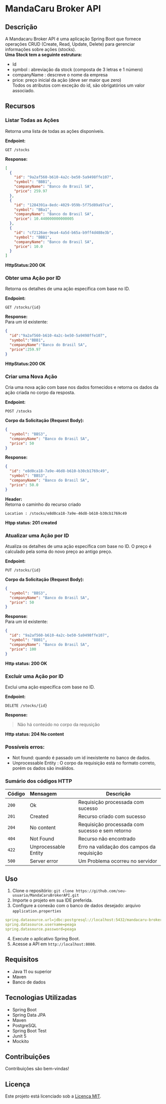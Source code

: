 # MandaCaru Broker API

## Descrição
A Mandacaru Broker API é uma aplicação Spring Boot que fornece operações CRUD (Create, Read, Update, Delete) para gerenciar informações sobre ações (stocks).  
**Uma Stock tem a seguinte estrutura:**  
+ Id
+ symbol : abreviação da stock (composta de 3 letras e 1 número)
+ companyName : descreve o nome da empresa
+ price: preço inicial da ação (deve ser maior que zero)  
Todos os atributos com exceção do id, são obrigatórios um valor associado.
## Recursos

### Listar Todas as Ações
Retorna uma lista de todas as ações disponíveis.

**Endpoint:**
```http
GET /stocks
```
**Response:**
```json
[
  {
    "id": "9a2af560-b610-4a2c-be50-5a9498ffe107",
    "symbol": "BBB1",
    "companyName": "Banco do Brasil SA",
    "price": 259.97
  },
  {
    "id": "1284391a-8edc-4029-959b-5f75d89a97ca",
    "symbol": "BBa1",
    "companyName": "Banco do Brasil SA",
    "price": 10.440000000000005
  },
  {
    "id": "cf2126ae-9ea4-4a5d-b65a-b9ff4d488e3b",
    "symbol": "BBB1",
    "companyName": "Banco do Brasil SA",
    "price": 10.0
  }
]
```
**HttpStatus:200 OK**

### Obter uma Ação por ID
Retorna os detalhes de uma ação específica com base no ID.

**Endpoint:**
```http
GET /stocks/{id}
```
**Response:**  
Para um id existente:
```json
{
  "id":"9a2af560-b610-4a2c-be50-5a9498ffe107",
  "symbol":"BBB1",
  "companyName":"Banco do Brasil SA",
  "price":259.97
}
```
**HttpStatus:200 OK**

### Criar uma Nova Ação
Cria uma nova ação com base nos dados fornecidos e retorna os dados da ação criada no corpo da resposta.

**Endpoint:**
```http
POST /stocks
```
**Corpo da Solicitação (Request Body):**

```JSON
{
  "symbol": "BBS3",
  "companyName": "Banco do Brasil SA",
  "price": 50
}
```
**Response:**
```json
{
  "id": "e8d0ca18-7a9e-46d8-b610-b30cb1769c49",
  "symbol": "BBS3",
  "companyName": "Banco do Brasil SA",
  "price": 50.0
}
```
**Header:**  
Retorna o caminho do recurso criado
```http
Location : /stocks/e8d0ca18-7a9e-46d8-b610-b30cb1769c49
```
**Htpp status: 201 created**

### Atualizar uma Ação por ID
Atualiza os detalhes de uma ação específica com base no ID. 
O preço é calculado pela soma do novo preço ao antigo preço.

**Endpoint:**
```http
PUT /stocks/{id}
```
**Corpo da Solicitação (Request Body):**

```JSON
{
  "symbol": "BBS3",
  "companyName": "Banco do Brasil SA",
  "price": 50
}
```
**Response:**  
Para um id existente:
```json
{
  "id": "9a2af560-b610-4a2c-be50-5a9498ffe107",
  "symbol": "BBB1",
  "companyName": "Banco do Brasil SA",
  "price": 100
}
```
**Http status: 200 OK**

### Excluir uma Ação por ID
Exclui uma ação específica com base no ID.

**Endpoint:**
```http
DELETE /stocks/{id}
```
**Response:**  
>Não há conteúdo no corpo da requsição  

**Http status: 204 No content**

### Possíveis erros:
+ Not found: quando é passado um id inexistente no banco de dados.
+ Unprocessable Entity : O corpo da requisição está no formato correto, porém os dados são inválidos.

### Sumário dos códigos HTTP

| Código | Mensagem             | Descrição                                       |
|:-------|:---------------------|-------------------------------------------------|
| `200`  | Ok                   | Requisição processada com sucesso               |
| `201`  | Created              | Recurso criado com sucesso                      |
| `204`  | No content           | Requisição processada com sucesso e sem retorno |
| `404`  | Not Found            | Recurso não encontrado                          |
| `422`  | Unprocessable Entity | Erro na validação dos campos da requisição      |
| `500`  | Server error         | Um Problema ocorreu no servidor                 |

## Uso
1. Clone o repositório: `git clone https://github.com/seu-usuario/MandaCaruBrokerAPI.git`
2. Importe o projeto em sua IDE preferida.
3. Configure a conexão com o banco de dados desejado:
arquivo `application.properties`
```yaml
spring.datasource.url=jdbc:postgresql://localhost:5432/mandacaru-broker
spring.datasource.username=peaga
spring.datasource.password=peaga
```
4. Execute o aplicativo Spring Boot.
5. Acesse a API em `http://localhost:8080`.

## Requisitos
- Java 11 ou superior
- Maven
- Banco de dados

## Tecnologias Utilizadas
- Spring Boot
- Spring Data JPA
- Maven
- PostgreSQL
- Spring Boot Test
- Junit 5
- Mockito

## Contribuições
Contribuições são bem-vindas!

## Licença
Este projeto está licenciado sob a [Licença MIT](LICENSE).

